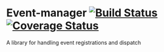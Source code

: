 Event-manager [![Build Status](https://hilikus.ci.cloudbees.com/job/Event-manager/badge/icon)](https://hilikus.ci.cloudbees.com/job/Event-manager/) [![Coverage Status](https://coveralls.io/repos/theHilikus/Event-manager/badge.png)](https://coveralls.io/r/theHilikus/Event-manager)
========

A library for handling event registrations and dispatch

